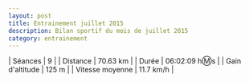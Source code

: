 ```yaml
---
layout: post
title: Entrainement juillet 2015
description: Bilan sportif du mois de juillet 2015
category: entrainement
---
```


| Séances          | 9              |
| Distance         | 70.63 km       |
| Durée            | 06:02:09 h:m:s |
| Gain d'altitude  | 125 m          |
| Vitesse moyenne  | 11.7 km/h      |
